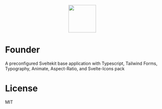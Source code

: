 
<p align="center">
<img src=https://github.com/marcosfdev/Templar/blob/main/src/lib/assets/images/F1.png width=90 height=90>

# Founder
A preconfigured Sveltekit base application with Typescript, Tailwind Forms, Typography, Animate, Aspect-Ratio,  and Svelte-Icons pack

# License
MIT
